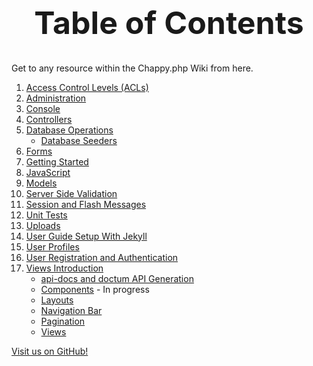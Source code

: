 <h1 style="font-size: 50px; text-align: center;">Table of Contents</h1>
Get to any resource within the Chappy.php Wiki from here.

1. [Access Control Levels (ACLs)](access_control_levels)
2. [Administration](administration)
3. [Console](console)
4. [Controllers](controllers)
5. [Database Operations](database_operations)
    * [Database Seeders](database_seeders)
6. [Forms](forms)
7. [Getting Started](getting_started)
8. [JavaScript](javascript)
9. [Models](models)
10. [Server Side Validation](server_side_validation)
11. [Session and Flash Messages](session_and_flash_messages)
12. [Unit Tests](unit_tests)
13. [Uploads](uploads)
14. [User Guide Setup With Jekyll](jekyll-setup)
15. [User Profiles](user_profiles)
16. [User Registration and Authentication](user_registration_and_authentication)
17. [Views Introduction](views_intro)
    * [api-docs and doctum API Generation](doctum)
    * [Components](components) - In progress
    * [Layouts](layouts)
    * [Navigation Bar](nav_bar)
    * [Pagination](pagination)
    * [Views](views)


[Visit us on GitHub!](https://github.com/chapmancbVCU/chappy-php)